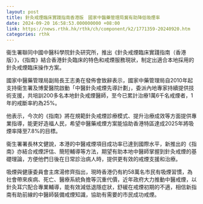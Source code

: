 ```yaml
---
layout: post
title: 針灸戒煙臨床實踐指南香港版　國家中醫藥管理局冀有助降低吸煙率
date: 2024-09-20 16:58:53.000000000 +08:00
link: https://news.rthk.hk/rthk/ch/component/k2/1771359-20240920.htm
categories: rthk
---
```


衞生署聯同中國中醫科學院針灸研究所，推出《針灸戒煙臨床實踐指南（香港版）》，《指南》結合香港針灸臨床的特色和戒煙服務現狀，制定出適合本地採用的針灸戒煙臨床操作方案。

國家中醫藥管理局副局長王志勇在發佈會致辭表示，國家中藥管理局自2010年起支持衞生署及博愛醫院啟動「中醫針灸戒煙先導計劃」，委派內地專家持續提供技術支援，共培訓200多名本地針灸戒煙醫師，至今已累計治療1萬6千名戒煙者，1年的戒斷率約為25%。

他表示，今次的《指南》將在規範針灸戒煙診療模式、提升治療成效等方面提供專業指導，能更好造福人民，希望中醫藥戒煙方案能協助香港特區達成2025年將吸煙率降至7.8%的目標。

衞生署署長林文健說，本港的中醫戒煙項目成功率已達到國際水平，新推出的《指南》亦結合戒煙評估、簡短輔導等方法，期望有助本地中醫師掌握到針灸戒煙的基礎理論，方便他們日後在日常診治病人時，提供更有效的戒煙支援和治療。

吸煙與健康委員會主席湯修齊指出，現時香港仍有約58萬名市民有吸煙習慣，為社會帶來疾病、死亡、醫療系統負擔等沉重代價，近年政府大力推動中醫戒煙，以針灸耳穴配合專業輔導，能有效減低退隱症狀，舒緩在戒煙初期的不適，相信新指南有助前線的中醫師裝備戒煙知識，協助有需要的市民成功戒煙。
